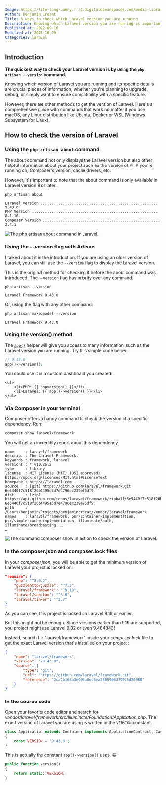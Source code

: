 ```yaml
---
Image: https://life-long-bunny.fra1.digitaloceanspaces.com/media-library/production/3/programmer_v_02_pbqu54.jpg
Author: Benjamin Crozat
Title: 6 ways to check which Laravel version you are running
Description: Knowing which Laravel version you are running is important before you start writing code on a new project. There are multiple ways to do so.
Published at: 2022-09-10
Modified at: 2023-10-09
Categories: laravel
---
```


## Introduction

**The quickest way to check your Laravel version is by using the `php artisan --version` command.**

Knowing which version of Laravel you are running and its [specific details](/laravel-versions) are crucial pieces of information, whether you're planning to upgrade, debug, or simply want to ensure compatibility with a specific feature.

However, there are other methods to get the version of Laravel. Here's a comprehensive guide with commands that work no matter if you use macOS, any Linux distribution like Ubuntu, Docker or WSL (Windows Subsystem for Linux).

## How to check the version of Laravel

### Using the `php artisan about` command

The about command not only displays the Laravel version but also other helpful information about your project such as the version of PHP you're running on, Composer's version, cache drivers, etc.

However, it's important to note that the about command is only available in Laravel version 8 or later.

```
php artisan about
  
Laravel Version ..................................................... 9.43.0  
PHP Version ......................................................... 8.1.10  
Composer Version ..................................................... 2.4.1
```

![The php artisan about command in Laravel.](https://life-long-bunny.fra1.digitaloceanspaces.com/media-library/production/73/conversions/CleanShot_2023-04-21_at_12.03.38_2x_ydqmbj-medium.jpg)

### Using the --version flag with Artisan

I talked about it in the introduction. If you are using an older version of Laravel, you can still use the `--version` flag to display the Laravel version.

This is the original method for checking it before the about command was introduced. The `--version` flag has priority over any command.

```
php artisan --version

Laravel Framework 9.43.0
```

Or, using the flag with any other command:

```
php artisan make:model --version

Laravel Framework 9.43.0
```

### Using the version() method

The [`app()`](https://laravel.com/docs/helpers#method-app) helper will give you access to many information, such as the Laravel version you are running. Try this simple code below:

```php
// 9.43.0
app()->version();
```

You could use it in a custom dashboard you created:

```blade
<ul>
    <li>PHP: {{ phpversion() }}</li>
    <li>Laravel: {{ app()->version() }}</li>
</ul>
```

### Via Composer in your terminal

Composer offers a handy command to check the version of a specific dependency. Run:

```bash
composer show laravel/framework
```

You will get an incredibly report about this dependency.

```
name     : laravel/framework
descrip. : The Laravel Framework.
keywords : framework, laravel
versions : * v10.26.2
type     : library
license  : MIT License (MIT) (OSI approved) https://spdx.org/licenses/MIT.html#licenseText
homepage : https://laravel.com
source   : [git] https://github.com/laravel/framework.git 6e5440f7c518f26b4495e5d7e4796ec239e26df9
dist     : [zip] https://api.github.com/repos/laravel/framework/zipball/6e5440f7c518f26b4495e5d7e4796ec239e26df9 6e5440f7c518f26b4495e5d7e4796ec239e26df9
path     : /Users/benjamin/Projects/benjamincrozat/vendor/laravel/framework
names    : laravel/framework, psr/container-implementation, psr/simple-cache-implementation, illuminate/auth, illuminate/broadcasting, …
…
```

![The command `composer show` in action to check the version of Laravel.](https://life-long-bunny.fra1.digitaloceanspaces.com/media-library/production/191/conversions/hLcwhyE2sPfLN94vR633i9MKlI8865-metaQ2xlYW5TaG90IDIwMjMtMTAtMDkgYXQgMTYuNDAuMzBAMngucG5n--medium.jpg)

### In the composer.json and composer.lock files

In your *composer.json*, you will be able to get the minimum version of Laravel your project is locked on:

```json
"require": {
    "php": "^8.0.2",
    "guzzlehttp/guzzle": "^7.2",
    "laravel/framework": "^9.19",
    "laravel/sanctum": "^3.0",
    "laravel/tinker": "^2.7"
}
```

As you can see, this project is locked on Laravel 9.19 or earlier.

But this might not be enough. Since versions earlier than 9.19 are supported, you project might use Laravel 9.32 or even 9.484843!

Instead, search for "laravel/framework" inside your *composer.lock* file to get the exact Laravel version that's installed on your project :

```json
{
    "name": "laravel/framework",
    "version": "v9.43.0",
    "source": {
        "type": "git",
        "url": "https://github.com/laravel/framework.git",
        "reference": "2ca2b168a3e995a8ec6ea2805906379095d20080"
    }
}
```

### In the source code

Open your favorite code editor and search for *vendor/laravel/framework/src/Illuminate/Foundation/Application.php*. The exact version of Laravel you are using is written in the `VERSION` constant.

```php
class Application extends Container implements ApplicationContract, CachesConfiguration, CachesRoutes, HttpKernelInterface
{
    const VERSION = '9.43.0';
}
```

This is actually the constant `app()->version()` uses. 😀

```php
public function version()
{
    return static::VERSION;
}
```

